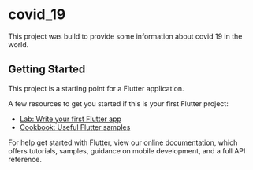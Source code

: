 # covid_19

This project was build to provide some information about covid 19 in the world.

## Getting Started

This project is a starting point for a Flutter application.

A few resources to get you started if this is your first Flutter project:

- [Lab: Write your first Flutter app](https://flutter.dev/docs/get-started/codelab)
- [Cookbook: Useful Flutter samples](https://flutter.dev/docs/cookbook)

For help get started with Flutter, view our
[online documentation](https://flutter.dev/docs), which offers tutorials,
samples, guidance on mobile development, and a full API reference.
